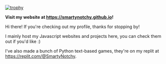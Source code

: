 [![trophy](https://github-profile-trophy.vercel.app/?username=SmartyNotchy&theme=onedark)](https://github.com/ryo-ma/github-profile-trophy)

**Visit my website at https://smartynotchy.github.io!**

Hi there! If you're checking out my profile, thanks for stopping by!

I mainly host my Javascript websites and projects here, you can check them out if you'd like :)

I've also made a bunch of Python text-based games, they're on my replit at https://replit.com/@SmartyNotchy.

<!---
SmartyNotchy/SmartyNotchy is a ✨ special ✨ repository because its `README.md` (this file) appears on your GitHub profile.
You can click the Preview link to take a look at your changes.
--->
